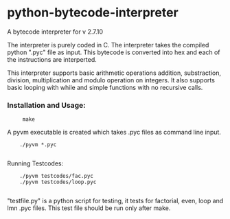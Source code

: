 # python-bytecode-interpreter

A bytecode interpreter for v 2.7.10

The interpreter is purely coded in C. The interpreter takes the compiled python ".pyc" file as input. This bytecode is converted into hex and each of the instructions are interperted.

This interpreter supports basic arithmetic operations addition, substraction, division, multiplication and modulo operation on integers.
It also supports basic looping with while and simple functions with no recursive calls.

### Installation and Usage:

```
     make

```
A pyvm executable is created which takes .pyc files as command line input.

```
    ./pyvm *.pyc
	
```

Running Testcodes:

```
    ./pyvm testcodes/fac.pyc
    ./pyvm testcodes/loop.pyc
	
```

"testfile.py" is a python script for testing, it tests for factorial, even, loop and lmn .pyc files. This test file should be run only after make.
